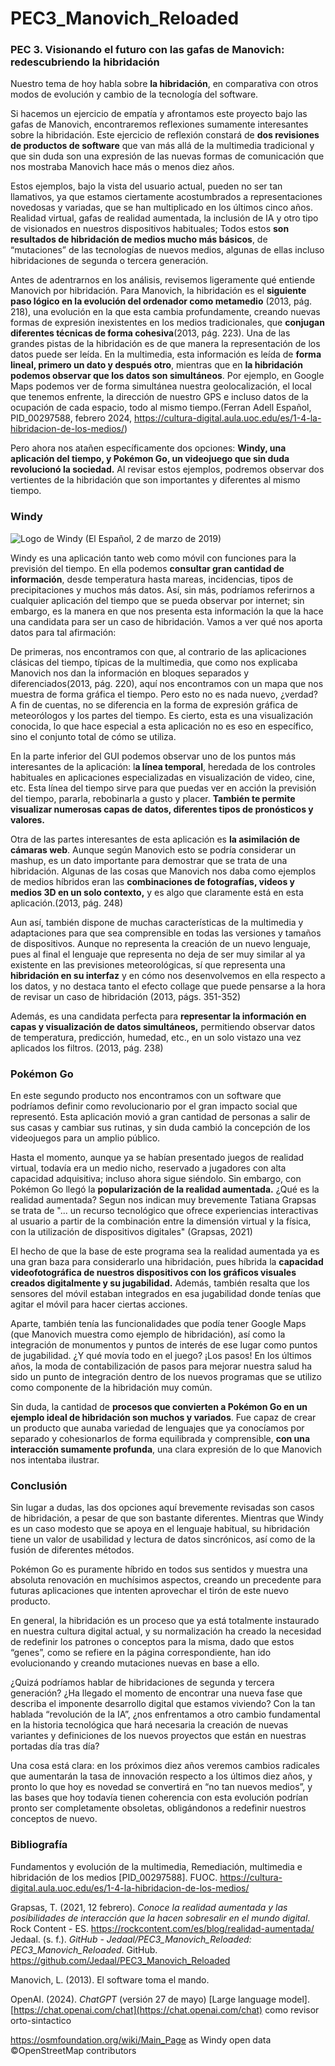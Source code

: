# PEC3_Manovich_Reloaded
### PEC 3. Visionando el futuro con las gafas de Manovich: redescubriendo la hibridación

Nuestro tema de hoy habla sobre **la hibridación**, en comparativa con otros modos de evolución y cambio de la tecnología del software.

Si hacemos un ejercicio de empatía y afrontamos este proyecto bajo las gafas de Manovich, encontraremos reflexiones sumamente interesantes sobre la hibridación. Este ejercicio de reflexión constará de **dos revisiones de productos de software** que van más allá de la multimedia tradicional y que sin duda son una expresión de las nuevas formas de comunicación que nos mostraba Manovich hace más o menos diez años.

Estos ejemplos, bajo la vista del usuario actual, pueden no ser tan llamativos, ya que estamos ciertamente acostumbrados a representaciones novedosas y variadas, que se han multiplicado en los últimos cinco años. Realidad virtual, gafas de realidad aumentada, la inclusión de IA y otro tipo de visionados en nuestros dispositivos habituales; Todos estos **son resultados de hibridación de medios mucho más básicos**, de “mutaciones” de las tecnologías de nuevos medios, algunas de ellas incluso hibridaciones de segunda o tercera generación.

Antes de adentrarnos en los análisis, revisemos ligeramente qué entiende Manovich por hibridación. Para Manovich, la hibridación es el **siguiente paso lógico en la evolución del ordenador como metamedio** (2013, pág. 218), una evolución en la que esta cambia profundamente, creando nuevas formas de expresión inexistentes en los medios tradicionales, que **conjugan diferentes técnicas de forma cohesiva**(2013, pág. 223). Una de las grandes pistas de la hibridación es de que manera la representación de los datos puede ser leída. En la multimedia, esta información es leída de **forma lineal, primero un dato y después otro**, mientras que en **la hibridación podemos observar que los datos son simultáneos**. Por ejemplo, en Google Maps podemos ver de forma simultánea nuestra geolocalización, el local que tenemos enfrente, la dirección de nuestro GPS e incluso datos de la ocupación de cada espacio, todo al mismo tiempo.(Ferran Adell Español, PID_00297588, febrero 2024, https://cultura-digital.aula.uoc.edu/es/1-4-la-hibridacion-de-los-medios/)

Pero ahora nos atañen específicamente dos opciones: **Windy, una aplicación del tiempo, y Pokémon Go, un videojuego que sin duda revolucionó la sociedad.** Al revisar estos ejemplos, podremos observar dos vertientes de la hibridación que son importantes y diferentes al mismo tiempo.

### Windy
![Logo de Windy (El Español, 2 de marzo de 2019)](https://s1.eestatic.com/2019/03/02/elandroidelibre/el_androide_libre_380225121_179662994_1706x960.jpg)

Windy es una aplicación tanto web como móvil con funciones para la previsión del tiempo. En ella podemos **consultar gran cantidad de información**, desde temperatura hasta mareas, incidencias, tipos de precipitaciones y muchos más datos. Así, sin más, podríamos referirnos a cualquier aplicación del tiempo que se pueda observar por internet; sin embargo, es la manera en que nos presenta esta información la que la hace una candidata para ser un caso de hibridación. Vamos a ver qué nos aporta datos para tal afirmación:

De primeras, nos encontramos con que, al contrario de las aplicaciones clásicas del tiempo, típicas de la multimedia, que como nos explicaba Manovich nos dan la información en bloques separados y diferenciados(2013, pág. 220), aquí nos encontramos con un mapa que nos muestra de forma gráfica el tiempo. Pero esto no es nada nuevo, ¿verdad? A fin de cuentas, no se diferencia en la forma de expresión gráfica de meteorólogos y los partes del tiempo. Es cierto, esta es una visualización conocida, lo que hace especial a esta aplicación no es eso en específico, sino el conjunto total de cómo se utiliza.

En la parte inferior del GUI podemos observar uno de los puntos más interesantes de la aplicación: l**a línea temporal**, heredada de los controles habituales en aplicaciones especializadas en visualización de video, cine, etc. Esta línea del tiempo sirve para que puedas ver en acción la previsión del tiempo, pararla, rebobinarla a gusto y placer. **También te permite visualizar numerosas capas de datos, diferentes tipos de pronósticos y valores.**

Otra de las partes interesantes de esta aplicación es **la asimilación de cámaras web**. Aunque según Manovich esto se podría considerar un mashup, es un dato importante para demostrar que se trata de una hibridación. Algunas de las cosas que Manovich nos daba como ejemplos de medios híbridos eran las **combinaciones de fotografías, videos y medios 3D en un solo contexto,** y es algo que claramente está en esta aplicación.(2013, pág. 248)

Aun así, también dispone de muchas características de la multimedia y adaptaciones para que sea comprensible en todas las versiones y tamaños de dispositivos. Aunque no representa la creación de un nuevo lenguaje, pues al final el lenguaje que representa no deja de ser muy similar al ya existente en las previsiones meteorológicas, sí que representa una **hibridación en su interfaz** y en cómo nos desenvolvemos en ella respecto a los datos, y no destaca tanto el efecto collage que puede pensarse a la hora de revisar un caso de hibridación (2013, págs. 351-352)

Además, es una candidata perfecta para **representar la información en capas y visualización de datos simultáneos,** permitiendo observar datos de temperatura, predicción, humedad, etc., en un solo vistazo una vez aplicados los filtros. (2013, pág. 238)

### Pokémon Go

En este segundo producto nos encontramos con un software que podríamos definir como revolucionario por el gran impacto social que representó. Esta aplicación movió a gran cantidad de personas a salir de sus casas y cambiar sus rutinas, y sin duda cambió la concepción de los videojuegos para un amplio público.

Hasta el momento, aunque ya se habían presentado juegos de realidad virtual, todavía era un medio nicho, reservado a jugadores con alta capacidad adquisitiva; incluso ahora sigue siéndolo. Sin embargo, con Pokémon Go llegó la **popularización de la realidad aumentada.** ¿Qué es la realidad aumentada? Segun nos indican muy brevemente Tatiana Grapsas se trata de "... un recurso tecnológico que ofrece experiencias interactivas al usuario a partir de la combinación entre la dimensión virtual y la física, con la utilización de dispositivos digitales" (Grapsas, 2021)

El hecho de que la base de este programa sea la realidad aumentada ya es una gran baza para considerarlo una hibridación, pues híbrida la **capacidad videofotográfica de nuestros dispositivos con los gráficos visuales creados digitalmente y su jugabilidad.** Además, también resalta que los sensores del móvil estaban integrados en esa jugabilidad donde tenías que agitar el móvil para hacer ciertas acciones.

Aparte, también tenía las funcionalidades que podía tener Google Maps (que Manovich muestra como ejemplo de hibridación), así como la integración de monumentos y puntos de interés de ese lugar como puntos de jugabilidad. ¿Y qué movía todo en el juego? ¡Los pasos! En los últimos años, la moda de contabilización de pasos para mejorar nuestra salud ha sido un punto de integración dentro de los nuevos programas que se utilizo como componente de la hibridación muy común.

Sin duda, la cantidad de **procesos que convierten a Pokémon Go en un ejemplo ideal de hibridación son muchos y variados**. Fue capaz de crear un producto que aunaba variedad de lenguajes que ya conocíamos por separado y cohesionarlos de forma equilibrada y comprensible, **con una interacción sumamente profunda**, una clara expresión de lo que Manovich nos intentaba ilustrar.

### Conclusión

Sin lugar a dudas, las dos opciones aquí brevemente revisadas son casos de hibridación, a pesar de que son bastante diferentes. Mientras que Windy es un caso modesto que se apoya en el lenguaje habitual, su hibridación tiene un valor de usabilidad y lectura de datos sincrónicos, así como de la fusión de diferentes métodos.

Pokémon Go es puramente híbrido en todos sus sentidos y muestra una absoluta renovación en muchísimos aspectos, creando un precedente para futuras aplicaciones que intenten aprovechar el tirón de este nuevo producto.

En general, la hibridación es un proceso que ya está totalmente instaurado en nuestra cultura digital actual, y su normalización ha creado la necesidad de redefinir los patrones o conceptos para la misma, dado que estos “genes”, como se refiere en la página correspondiente, han ido evolucionando y creando mutaciones nuevas en base a ello.

¿Quizá podríamos hablar de hibridaciones de segunda y tercera generación? ¿Ha llegado el momento de encontrar una nueva fase que describa el imponente desarrollo digital que estamos viviendo? Con la tan hablada “revolución de la IA”, ¿nos enfrentamos a otro cambio fundamental en la historia tecnológica que hará necesaria la creación de nuevas variantes y definiciones de los nuevos proyectos que están en nuestras portadas día tras día?

Una cosa está clara: en los próximos diez años veremos cambios radicales que aumentarán la tasa de innovación respecto a los últimos diez años, y pronto lo que hoy es novedad se convertirá en “no tan nuevos medios”, y las bases que hoy todavía tienen coherencia con esta evolución podrían pronto ser completamente obsoletas, obligándonos a redefinir nuestros conceptos de nuevo.

### Bibliografía

Fundamentos y evolución de la multimedia, Remediación, multimedia e hibridación de los medios  [PID_00297588]. FUOC. https://cultura-digital.aula.uoc.edu/es/1-4-la-hibridacion-de-los-medios/

Grapsas, T. (2021, 12 febrero). _Conoce la realidad aumentada y las posibilidades de interacción que la hacen sobresalir en el mundo digital_. Rock Content - ES. https://rockcontent.com/es/blog/realidad-aumentada/
Jedaal. (s. f.). _GitHub - Jedaal/PEC3_Manovich_Reloaded: PEC3_Manovich_Reloaded_. GitHub. https://github.com/Jedaal/PEC3_Manovich_Reloaded

Manovich, L. (2013). El software toma el mando.

OpenAI. (2024). _ChatGPT_ (versión 27 de mayo) [Large language model]. [https://chat.openai.com/chat](https://chat.openai.com/chat) como revisor orto-sintactico

https://osmfoundation.org/wiki/Main_Page as Windy open data ©OpenStreetMap contributors
